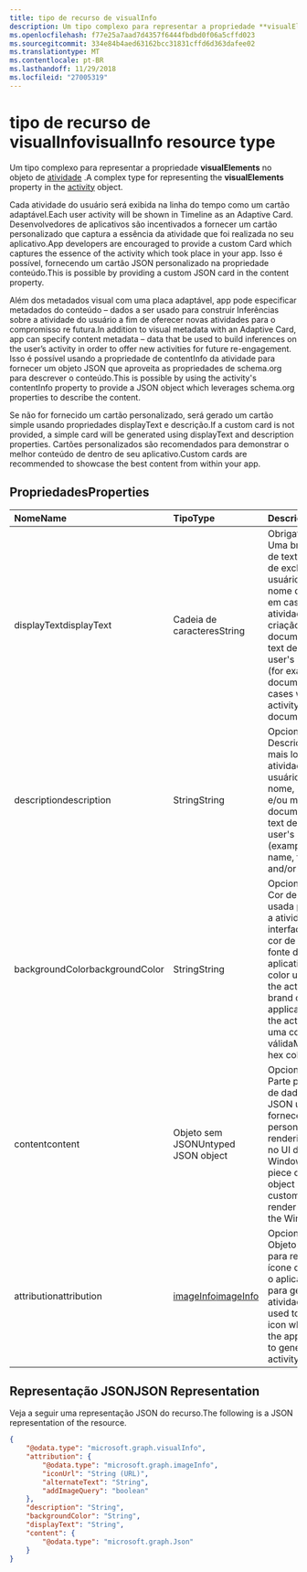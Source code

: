 ```yaml
---
title: tipo de recurso de visualInfo
description: Um tipo complexo para representar a propriedade **visualElements** no objeto de atividade.
ms.openlocfilehash: f77e25a7aad7d4357f6444fbdbd0f06a5cffd023
ms.sourcegitcommit: 334e84b4aed63162bcc31831cffd6d363dafee02
ms.translationtype: MT
ms.contentlocale: pt-BR
ms.lasthandoff: 11/29/2018
ms.locfileid: "27005319"
---
```

# <a name="visualinfo-resource-type"></a><span data-ttu-id="edba8-103">tipo de recurso de visualInfo</span><span class="sxs-lookup"><span data-stu-id="edba8-103">visualInfo resource type</span></span>

<span data-ttu-id="edba8-104">Um tipo complexo para representar a propriedade **visualElements** no objeto de [atividade](../resources/projectrome-activity.md) .</span><span class="sxs-lookup"><span data-stu-id="edba8-104">A complex type for representing the **visualElements** property in the [activity](../resources/projectrome-activity.md) object.</span></span>

<span data-ttu-id="edba8-105">Cada atividade do usuário será exibida na linha do tempo como um cartão adaptável.</span><span class="sxs-lookup"><span data-stu-id="edba8-105">Each user activity will be shown in Timeline as an Adaptive Card.</span></span> <span data-ttu-id="edba8-106">Desenvolvedores de aplicativos são incentivados a fornecer um cartão personalizado que captura a essência da atividade que foi realizada no seu aplicativo.</span><span class="sxs-lookup"><span data-stu-id="edba8-106">App developers are encouraged to provide a custom Card which captures the essence of the activity which took place in your app.</span></span> <span data-ttu-id="edba8-107">Isso é possível, fornecendo um cartão JSON personalizado na propriedade conteúdo.</span><span class="sxs-lookup"><span data-stu-id="edba8-107">This is possible by providing a custom JSON card in the content property.</span></span>

<span data-ttu-id="edba8-108">Além dos metadados visual com uma placa adaptável, app pode especificar metadados do conteúdo – dados a ser usado para construir Inferências sobre a atividade do usuário a fim de oferecer novas atividades para o compromisso re futura.</span><span class="sxs-lookup"><span data-stu-id="edba8-108">In addition to visual metadata with an Adaptive Card, app can specify content metadata – data that be used to build inferences on the user’s activity in order to offer new activities for future re-engagement.</span></span> <span data-ttu-id="edba8-109">Isso é possível usando a propriedade de contentInfo da atividade para fornecer um objeto JSON que aproveita as propriedades de schema.org para descrever o conteúdo.</span><span class="sxs-lookup"><span data-stu-id="edba8-109">This is possible by using the activity's contentInfo property to provide a JSON object which leverages schema.org properties to describe the content.</span></span>

<span data-ttu-id="edba8-110">Se não for fornecido um cartão personalizado, será gerado um cartão simple usando propriedades displayText e descrição.</span><span class="sxs-lookup"><span data-stu-id="edba8-110">If a custom card is not provided, a simple card will be generated using displayText and description properties.</span></span> <span data-ttu-id="edba8-111">Cartões personalizados são recomendados para demonstrar o melhor conteúdo de dentro de seu aplicativo.</span><span class="sxs-lookup"><span data-stu-id="edba8-111">Custom cards are recommended to showcase the best content from within your app.</span></span>

## <a name="properties"></a><span data-ttu-id="edba8-112">Propriedades</span><span class="sxs-lookup"><span data-stu-id="edba8-112">Properties</span></span>

|<span data-ttu-id="edba8-113">Nome</span><span class="sxs-lookup"><span data-stu-id="edba8-113">Name</span></span> | <span data-ttu-id="edba8-114">Tipo</span><span class="sxs-lookup"><span data-stu-id="edba8-114">Type</span></span> | <span data-ttu-id="edba8-115">Descrição</span><span class="sxs-lookup"><span data-stu-id="edba8-115">Description</span></span>|
|:----|:------|:-----------|
|<span data-ttu-id="edba8-116">displayText</span><span class="sxs-lookup"><span data-stu-id="edba8-116">displayText</span></span> | <span data-ttu-id="edba8-117">Cadeia de caracteres</span><span class="sxs-lookup"><span data-stu-id="edba8-117">String</span></span> | <span data-ttu-id="edba8-118">Obrigatório.</span><span class="sxs-lookup"><span data-stu-id="edba8-118">Required.</span></span> <span data-ttu-id="edba8-119">Uma breve descrição de texto de atividade de exclusivo do usuário (por exemplo, nome do documento em casos onde uma atividade refere-se a criação de documentos)</span><span class="sxs-lookup"><span data-stu-id="edba8-119">Short text description of the user's unique activity (for example, document name in cases where an activity refers to document creation)</span></span>|
|<span data-ttu-id="edba8-120">description</span><span class="sxs-lookup"><span data-stu-id="edba8-120">description</span></span> | <span data-ttu-id="edba8-121">String</span><span class="sxs-lookup"><span data-stu-id="edba8-121">String</span></span> | <span data-ttu-id="edba8-122">Opcional.</span><span class="sxs-lookup"><span data-stu-id="edba8-122">Optional.</span></span> <span data-ttu-id="edba8-123">Descrição de texto mais longa da atividade exclusivo do usuário (exemplo: nome, primeira frase e/ou metadados de documentos)</span><span class="sxs-lookup"><span data-stu-id="edba8-123">Longer text description of the user's unique activity (example: document name, first sentence, and/or metadata)</span></span>|
|<span data-ttu-id="edba8-124">backgroundColor</span><span class="sxs-lookup"><span data-stu-id="edba8-124">backgroundColor</span></span> | <span data-ttu-id="edba8-125">String</span><span class="sxs-lookup"><span data-stu-id="edba8-125">String</span></span> | <span data-ttu-id="edba8-126">Opcional.</span><span class="sxs-lookup"><span data-stu-id="edba8-126">Optional.</span></span> <span data-ttu-id="edba8-127">Cor de plano de fundo usada para processar a atividade na interface do usuário - cor de marca para a fonte da atividade do aplicativo.</span><span class="sxs-lookup"><span data-stu-id="edba8-127">Background color used to render the activity in the UI - brand color for the application source of the activity.</span></span> <span data-ttu-id="edba8-128">Deve ser uma cor hexadecimal válida</span><span class="sxs-lookup"><span data-stu-id="edba8-128">Must be a valid hex color</span></span>|
|<span data-ttu-id="edba8-129">content</span><span class="sxs-lookup"><span data-stu-id="edba8-129">content</span></span> | <span data-ttu-id="edba8-130">Objeto sem JSON</span><span class="sxs-lookup"><span data-stu-id="edba8-130">Untyped JSON object</span></span> | <span data-ttu-id="edba8-131">Opcional.</span><span class="sxs-lookup"><span data-stu-id="edba8-131">Optional.</span></span> <span data-ttu-id="edba8-132">Parte personalizada de dados - objeto JSON usados para fornecer conteúdo personalizado para renderizar a atividade no UI do Shell do Windows</span><span class="sxs-lookup"><span data-stu-id="edba8-132">Custom piece of data - JSON object used to provide custom content to render the activity in the Windows Shell UI</span></span>|
|<span data-ttu-id="edba8-133">attribution</span><span class="sxs-lookup"><span data-stu-id="edba8-133">attribution</span></span> | [<span data-ttu-id="edba8-134">imageInfo</span><span class="sxs-lookup"><span data-stu-id="edba8-134">imageInfo</span></span>](../resources/projectrome-imageinfo.md) | <span data-ttu-id="edba8-135">Opcional.</span><span class="sxs-lookup"><span data-stu-id="edba8-135">Optional.</span></span> <span data-ttu-id="edba8-136">Objeto JSON usado para representar um ícone que representa o aplicativo usado para gerar a atividade</span><span class="sxs-lookup"><span data-stu-id="edba8-136">JSON object used to represent an icon which represents the application used to generate the activity</span></span>|

## <a name="json-representation"></a><span data-ttu-id="edba8-137">Representação JSON</span><span class="sxs-lookup"><span data-stu-id="edba8-137">JSON Representation</span></span>

<span data-ttu-id="edba8-138">Veja a seguir uma representação JSON do recurso.</span><span class="sxs-lookup"><span data-stu-id="edba8-138">The following is a JSON representation of the resource.</span></span>

<!-- {
  "blockType": "resource",
  "optionalProperties": [
    "attribution",
    "description",
    "backgroundColor",
    "content"
  ],
  "@odata.type": "microsoft.graph.visualInfo"
}-->

```json
{
    "@odata.type": "microsoft.graph.visualInfo",
    "attribution": {
        "@odata.type": "microsoft.graph.imageInfo",
        "iconUrl": "String (URL)",
        "alternateText": "String",
        "addImageQuery": "boolean"
    },
    "description": "String",
    "backgroundColor": "String",
    "displayText": "String",
    "content": {
        "@odata.type": "microsoft.graph.Json"
    }
}
```

<!-- uuid: 8fcb5dbc-d5aa-4681-8e31-b001d5168d79
2017-06-07 14:57:30 UTC -->
<!-- {
  "type": "#page.annotation",
  "description": "visualinfo resource",
  "keywords": "",
  "section": "documentation",
  "tocPath": ""
}-->
